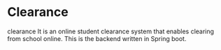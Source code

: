 # Clearance

clearance
It is an online student clearance system that enables clearing from school online.
This is the backend written in Spring boot.
